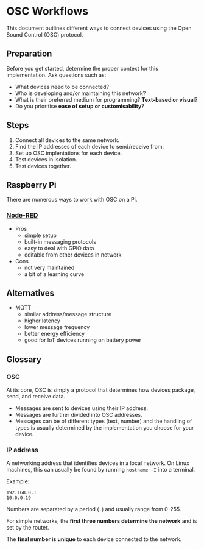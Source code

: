 # OSC Workflows
This document outlines different ways to connect devices using the Open Sound Control (OSC) protocol.
## Preparation
Before you get started, determine the proper context for this implementation. Ask questions such as:
- What devices need to be connected?
- Who is developing and/or maintaining this network?
- What is their preferred medium for programming? **Text-based or visual**?
- Do you prioritise **ease of setup or customisability**?

## Steps
1. Connect all devices to the same network.
2. Find the IP addresses of each device to send/receive from.
3. Set up OSC implentations for each device.
4. Test devices in isolation.
5. Test devices together.

## Raspberry Pi
There are numerous ways to work with OSC on a Pi.
### [Node-RED](./pi-nodered.md)
- Pros
	- simple setup
	- built-in messaging protocols
	- easy to deal with GPIO data
	- editable from other devices in network
- Cons
	- not very maintained
	- a bit of a learning curve



## Alternatives
- MQTT
	- similar address/message structure
	- higher latency
	- lower message frequency
	- better energy efficiency
	- good for IoT devices running on battery power

## Glossary
### OSC
At its core, OSC is simply a protocol that determines how devices package, send, and receive data. 

- Messages are sent to devices using their IP address.
- Messages are further divided into OSC addresses. 
- Messages can be of different types (text, number) and the handling of types is usually determined by the implementation you choose for your device.

### IP address
A networking address that identifies devices in a local network. On Linux machines, this can usually be found by running `hostname -I` into a terminal. 

Example:
```
192.168.0.1
10.0.0.19
```
Numbers are separated by a period (`.`) and usually range from 0-255.

For simple networks, the **first three numbers determine the network** and is set by the router.

The **final number is unique** to each device connected to the network.